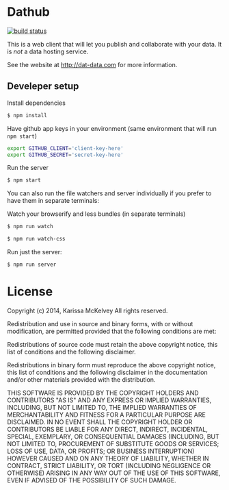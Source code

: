 Dathub
===========

[![build status](https://secure.travis-ci.org/karissa/dathub.png)](http://travis-ci.org/karissa/dathub)

This is a web client that will let you publish and collaborate with your data. It is *not* a data hosting service.

See the website at http://dat-data.com for more information.

## Develeper setup

Install dependencies
```bash
$ npm install
```

Have github app keys in your environment (same environment that will run ```npm start```)
```bash
export GITHUB_CLIENT='client-key-here'
export GITHUB_SECRET='secret-key-here'
```

Run the server
```bash
$ npm start
```

You can also run the file watchers and server individually if you prefer to have them in separate terminals:

Watch your browserify and less bundles (in separate terminals)
```bash
$ npm run watch
```

```bash
$ npm run watch-css
```

Run just the server:
```
$ npm run server
```

# License
Copyright (c) 2014, Karissa McKelvey All rights reserved.

Redistribution and use in source and binary forms, with or without modification, are permitted provided that the following conditions are met:

Redistributions of source code must retain the above copyright notice, this list of conditions and the following disclaimer.

Redistributions in binary form must reproduce the above copyright notice, this list of conditions and the following disclaimer in the documentation and/or other materials provided with the distribution.

THIS SOFTWARE IS PROVIDED BY THE COPYRIGHT HOLDERS AND CONTRIBUTORS "AS IS" AND ANY EXPRESS OR IMPLIED WARRANTIES, INCLUDING, BUT NOT LIMITED TO, THE IMPLIED WARRANTIES OF MERCHANTABILITY AND FITNESS FOR A PARTICULAR PURPOSE ARE DISCLAIMED. IN NO EVENT SHALL THE COPYRIGHT HOLDER OR CONTRIBUTORS BE LIABLE FOR ANY DIRECT, INDIRECT, INCIDENTAL, SPECIAL, EXEMPLARY, OR CONSEQUENTIAL DAMAGES (INCLUDING, BUT NOT LIMITED TO, PROCUREMENT OF SUBSTITUTE GOODS OR SERVICES; LOSS OF USE, DATA, OR PROFITS; OR BUSINESS INTERRUPTION) HOWEVER CAUSED AND ON ANY THEORY OF LIABILITY, WHETHER IN CONTRACT, STRICT LIABILITY, OR TORT (INCLUDING NEGLIGENCE OR OTHERWISE) ARISING IN ANY WAY OUT OF THE USE OF THIS SOFTWARE, EVEN IF ADVISED OF THE POSSIBILITY OF SUCH DAMAGE.
